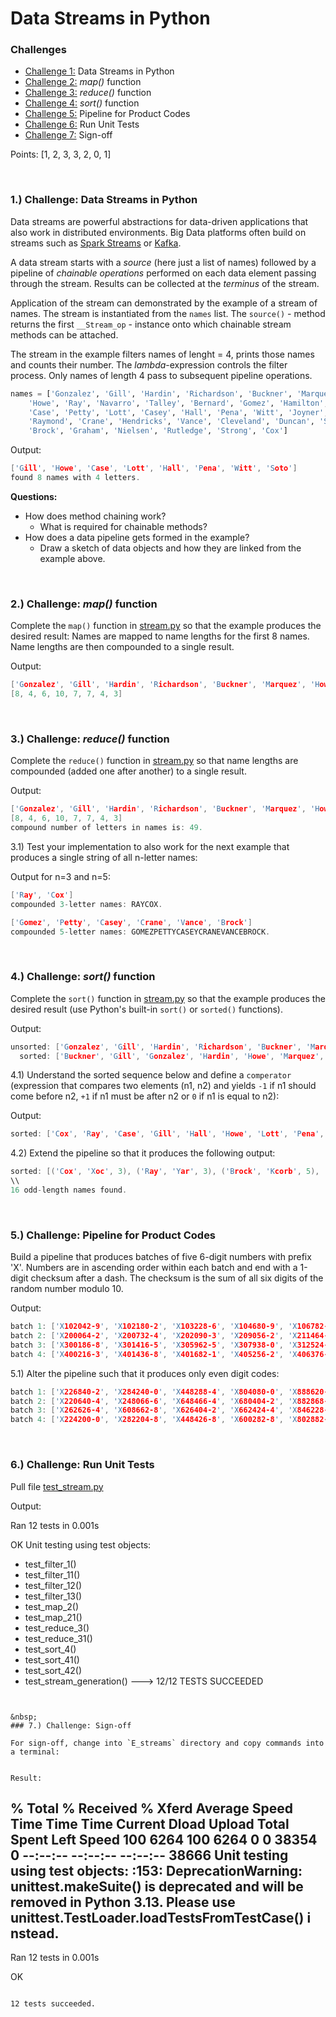 #  Data Streams in Python 


### Challenges
- [Challenge 1:](#1-challenge-data-streams-in-python) Data Streams in Python
- [Challenge 2:](#2-challenge-map-function) *map()* function
- [Challenge 3:](#3-challenge-reduce-function) *reduce()* function
- [Challenge 4:](#4-challenge-sort-function) *sort()* function
- [Challenge 5:](#5-challenge-pipeline-for-product-codes) Pipeline for Product Codes
- [Challenge 6:](#6-challenge-run-unit-tests) Run Unit Tests
- [Challenge 7:](#7-challenge-sign-off) Sign-off

Points: [1, 2, 3, 3, 2, 0, 1]


&nbsp;
### 1.) Challenge: Data Streams in Python

Data streams are powerful abstractions for data-driven applications that also work in distributed environments. Big Data platforms often build on streams such as
[Spark Streams](https://spark.apache.org/docs/latest/streaming-programming-guide.html) or
[Kafka](https://kafka.apache.org/documentation/streams).

A data stream starts with a *source* (here just a list of names) followed by a pipeline of *chainable operations* performed on each data element passing through the stream. Results can be collected at the *terminus* of the stream.



Application of the stream can demonstrated by the example of a stream of names. The stream is instantiated from the `names` list. The `source()` - method returns the first `__Stream_op` - instance onto which chainable stream methods can be attached.

The stream in the example filters names of lenght = 4, prints those names and counts their number. The *lambda*-expression controls the filter process. Only names of length 4 pass to subsequent pipeline operations.

```py
names = ['Gonzalez', 'Gill', 'Hardin', 'Richardson', 'Buckner', 'Marquez',
    'Howe', 'Ray', 'Navarro', 'Talley', 'Bernard', 'Gomez', 'Hamilton',
    'Case', 'Petty', 'Lott', 'Casey', 'Hall', 'Pena', 'Witt', 'Joyner',
    'Raymond', 'Crane', 'Hendricks', 'Vance', 'Cleveland', 'Duncan', 'Soto',
    'Brock', 'Graham', 'Nielsen', 'Rutledge', 'Strong', 'Cox']

```

Output:
```c++
['Gill', 'Howe', 'Case', 'Lott', 'Hall', 'Pena', 'Witt', 'Soto']
found 8 names with 4 letters.
```
**Questions:**

 - How does method chaining work?
    - What is required for chainable methods? 
 - How does a data pipeline gets formed in the example?
    - Draw a sketch of data objects and how they are linked from the example above.


&nbsp;
### 2.) Challenge: *map()* function

Complete the `map()` function in [stream.py](stream.py) so that the example produces
the desired result: Names are mapped to name lengths for the first 8 names.
Name lengths are then compounded to a single result.


Output:
```c++
['Gonzalez', 'Gill', 'Hardin', 'Richardson', 'Buckner', 'Marquez', 'Howe', 'Ray']
[8, 4, 6, 10, 7, 7, 4, 3]
```


&nbsp;
### 3.) Challenge: *reduce()* function

Complete the `reduce()` function in [stream.py](stream.py) so that name lengths are
compounded (added one after another) to a single result.

Output:
```c++
['Gonzalez', 'Gill', 'Hardin', 'Richardson', 'Buckner', 'Marquez', 'Howe', 'Ray']
[8, 4, 6, 10, 7, 7, 4, 3]
compound number of letters in names is: 49.
```


3.1) Test your implementation to also work for the next example that produces
a single string of all n-letter names:


Output for n=3 and n=5:
```c++
['Ray', 'Cox']
compounded 3-letter names: RAYCOX.

['Gomez', 'Petty', 'Casey', 'Crane', 'Vance', 'Brock']
compounded 5-letter names: GOMEZPETTYCASEYCRANEVANCEBROCK.
```


&nbsp;
### 4.) Challenge: *sort()* function

Complete the `sort()` function in [stream.py](stream.py) so that the example produces
the desired result (use Python's built-in `sort()` or `sorted()` functions).


Output:
```c++
unsorted: ['Gonzalez', 'Gill', 'Hardin', 'Richardson', 'Buckner', 'Marquez', 'Howe', 'Ray']
  sorted: ['Buckner', 'Gill', 'Gonzalez', 'Hardin', 'Howe', 'Marquez', 'Ray', 'Richardson']
```

4.1) Understand the sorted sequence below and define a `comperator` (expression that compares two elements (n1, n2) and yields `-1` if n1 should come before n2, `+1` if n1 must be after n2 or `0` if n1 is equal to n2):

Output:
```c++
sorted: ['Cox', 'Ray', 'Case', 'Gill', 'Hall', 'Howe', 'Lott', 'Pena', 'Soto', 'Witt', 'Brock', 'Casey', 'Crane', 'Gomez', 'Petty', 'Vance', 'Duncan', 'Graham', 'Hardin', 'Joyner', 'Strong', 'Talley', 'Bernard', 'Buckner', 'Marquez', 'Navarro', 'Nielsen', 'Raymond', 'Gonzalez', 'Hamilton', 'Rutledge', 'Cleveland', 'Hendricks', 'Richardson']
```

4.2) Extend the pipeline so that it produces the following output:
```c++
sorted: [('Cox', 'Xoc', 3), ('Ray', 'Yar', 3), ('Brock', 'Kcorb', 5), ('Casey', 'Yesac', 5), ('Crane', 'Enarc', 5), ('Gomez', 'Zemog', 5), ('Petty', 'Yttep', 5), ('Vance', 'Ecnav', 5), ('Bernard', 'Dranreb', 7), ('Buckner', 'Renkcub', 7), ('Marquez', 'Zeuqram', 7), ('Navarro', 'Orravan', 7), ('Nielsen', 'Neslein', 7), ('Raymond', 'Dnomyar', 7), ('Cleveland', 'Dnalevelc', 9), ('Hendricks', 'Skcirdneh', 9)]
\\
16 odd-length names found.
```


&nbsp;
### 5.) Challenge: Pipeline for Product Codes

Build a pipeline that produces batches of five 6-digit numbers with prefix 'X'.
Numbers are in ascending order within each batch and end with a 1-digit checksum
after a dash. The checksum is the sum of all six digits of the random number modulo 10.

Output:
```c++
batch 1: ['X102042-9', 'X102180-2', 'X103228-6', 'X104680-9', 'X106782-4']
batch 2: ['X200064-2', 'X200732-4', 'X202090-3', 'X209056-2', 'X211464-8']
batch 3: ['X300186-8', 'X301416-5', 'X305962-5', 'X307938-0', 'X312524-7']
batch 4: ['X400216-3', 'X401436-8', 'X401682-1', 'X405256-2', 'X406376-6']
```

5.1) Alter the pipeline such that it produces only even digit codes:
```c++
batch 1: ['X226840-2', 'X284240-0', 'X448288-4', 'X804080-0', 'X888620-2']
batch 2: ['X220640-4', 'X248066-6', 'X648466-4', 'X680404-2', 'X882868-0']
batch 3: ['X262626-4', 'X608662-8', 'X626404-2', 'X662424-4', 'X846228-0']
batch 4: ['X224200-0', 'X282204-8', 'X448426-8', 'X600282-8', 'X802882-8']
```


&nbsp;
### 6.) Challenge: Run Unit Tests

Pull file
[test_stream.py](test_stream.py)

Output:

Ran 12 tests in 0.001s

OK
Unit testing using test objects:
 - test_filter_1()
 - test_filter_11()
 - test_filter_12()
 - test_filter_13()
 - test_map_2()
 - test_map_21()
 - test_reduce_3()
 - test_reduce_31()
 - test_sort_4()
 - test_sort_41()
 - test_sort_42()
 - test_stream_generation()
---> 12/12 TESTS SUCCEEDED
```


&nbsp;
### 7.) Challenge: Sign-off

For sign-off, change into `E_streams` directory and copy commands into a terminal:


Result:

```
  % Total    % Received % Xferd  Average Speed   Time    Time     Time  Current
                                 Dload  Upload   Total   Spent    Left  Speed
100  6264  100  6264    0     0  38354      0 --:--:-- --:--:-- --:--:-- 38666
Unit testing using test objects:
<stdin>:153: DeprecationWarning: unittest.makeSuite() is deprecated and will be
removed in Python 3.13. Please use unittest.TestLoader.loadTestsFromTestCase() i
nstead.
----------------------------------------------------------------------
Ran 12 tests in 0.001s

OK
```

12 tests succeeded.

